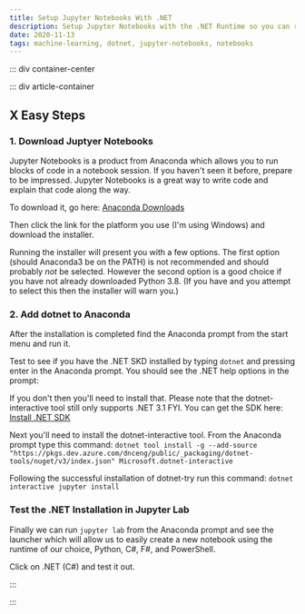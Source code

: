```yaml
---
title: Setup Jupyter Notebooks With .NET
description: Setup Jupyter Notebooks with the .NET Runtime so you can run .NET code in Jupyter
date: 2020-11-13
tags: machine-learning, dotnet, jupyter-notebooks, notebooks
---
```


<page-header title="Setup Jupyter Notebooks With .NET"></page-header>

::: div container-center

<picture-wrapper file-name="heroes/robotmlnet-yes" alt-text="The ML.NET logo with a robot face next to it."></picture-wrapper>

::: div article-container

## X Easy Steps

### 1. Download Juptyer Notebooks

Jupyter Notebooks is a product from Anaconda which allows you to run blocks of code in a notebook session. If you haven't seen it before, prepare to be impressed. Jupyter Notebooks is a great way to write code and explain that code along the way. 

To download it, go here: [Anaconda Downloads](https://www.anaconda.com/products/individual#download-section)

Then click the link for the platform you use (I'm using Windows) and download the installer.

Running the installer will present you with a few options. The first option (should Anaconda3 be on the PATH) is not recommended and should probably _not_ be selected. However  the second option is a good choice if you have not already downloaded Python 3.8. (If you have and you attempt to select this then the installer will warn you.)

### 2. Add dotnet to Anaconda

After the installation is completed find the Anaconda prompt from the start menu and run it. 

<picture-wrapper file-name="screen-shots/anaconda_prompt" alt-text="A screenshot of the anaconda prompt shortcut from the windows start menu."></picture-wrapper>

Test to see if you have the .NET SKD installed by typing `dotnet` and pressing enter in the Anaconda prompt. You should see the .NET help options in the prompt: 

<picture-wrapper file-name="screen-shots/dotnet-installed" alt-text="A screenshot of the anaconda prompt where dotnet SDK is shown to be installed."></picture-wrapper>

If you don't then you'll need to install that. Please note that the dotnet-interactive tool still only supports .NET 3.1 FYI.
You can get the SDK here: [Install .NET SDK](https://dotnet.microsoft.com/download)

Next you'll need to install the dotnet-interactive tool. From the Anaconda prompt type this command: `dotnet tool install -g --add-source "https://pkgs.dev.azure.com/dnceng/public/_packaging/dotnet-tools/nuget/v3/index.json" Microsoft.dotnet-interactive`

<picture-wrapper file-name="screen-shots/dotnet-interactive-successful-install" alt-text="A screenshot of the anaconda prompt where dotnet-interactive is successfully installed."></picture-wrapper>

Following the successful installation of dotnet-try run this command: `dotnet interactive jupyter install`

<picture-wrapper file-name="screen-shots/install-kernels-and-check" alt-text="A screenshot of the the .net kernels being installed"></picture-wrapper>

### Test the .NET Installation in Jupyter Lab

Finally we can run `jupyter lab` from the Anaconda prompt and see the launcher which will allow us to easily create a new notebook using the runtime of our choice, Python, C#, F#, and PowerShell.

<picture-wrapper file-name="screen-shots/jupyter-lab" alt-text="A screenshot of the running Jupyter lab"></picture-wrapper>

Click on .NET (C#) and test it out.

<picture-wrapper file-name="screen-shots/c-sharp-notebook-test" alt-text="A screenshot C# running in Juypter Notebooks"></picture-wrapper>

:::

:::